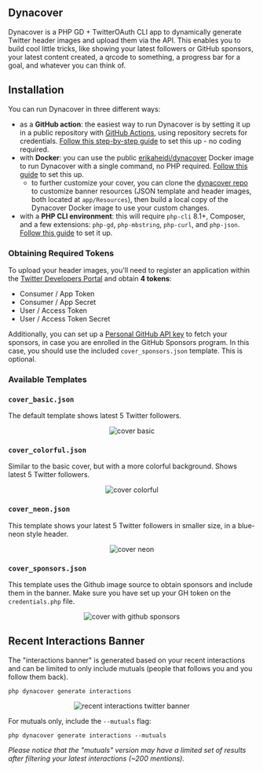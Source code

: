 ## Dynacover

Dynacover is a PHP GD + TwitterOAuth CLI app to dynamically generate Twitter header images and upload them via the API. This enables you to build cool little tricks, like showing your latest followers or GitHub sponsors, your latest content created, a qrcode to something, a progress bar for a goal, and whatever you can think of.

## Installation

You can run Dynacover in three different ways:

- as a **GitHub action**: the easiest way to run Dynacover is by setting it up in a public repository with [GitHub Actions](https://docs.github.com/en/actions), using repository secrets for credentials. [Follow this step-by-step guide](https://github.com/erikaheidi/dynacover/wiki/Setting-Up-Dynacover-with-GitHub-Actions) to set this up - no coding required.
- with **Docker**: you can use the public [erikaheidi/dynacover](https://hub.docker.com/repository/docker/erikaheidi/dynacover) Docker image to run Dynacover with a single command, no PHP required. [Follow this guide](https://github.com/erikaheidi/dynacover/wiki/Running-Dynacover-with-Docker) to set this up.
  - to further customize your cover, you can clone the [dynacover repo](https://hub.docker.com/repository/docker/erikaheidi/dynacover) to customize banner resources (JSON template and header images, both located at `app/Resources`), then build a local copy of the Dynacover Docker image to use your custom changes.
- with a **PHP CLI environment**: this will require `php-cli` 8.1+, Composer, and a few extensions: `php-gd`, `php-mbstring`, `php-curl`, and `php-json`. [Follow this guide](https://github.com/erikaheidi/dynacover/wiki/Running-Dynacover-on-a-PHP-CLI-environment) to set it up.

### Obtaining Required Tokens

To upload your header images, you'll need to register an application within the [Twitter Developers Portal](https://dev.twitter.com) and obtain **4 tokens**:

- Consumer / App Token
- Consumer / App Secret
- User / Access Token
- User / Access Token Secret

Additionally, you can set up a [Personal GitHub API key](https://github.com/settings/tokens) to fetch your sponsors, in case you are enrolled in the GitHub Sponsors program. In this case, you should use the included `cover_sponsors.json` template. This is optional.


### Available Templates

### `cover_basic.json`
The default template shows latest 5 Twitter followers.

<p align="center">
<img src="https://user-images.githubusercontent.com/293241/120888813-b559f700-c5fa-11eb-901f-0dac22afd662.png" alt="cover basic"/>
</p>

### `cover_colorful.json`
Similar to the basic cover, but with a more colorful background. Shows latest 5 Twitter followers.

<p align="center">
<img src="https://user-images.githubusercontent.com/293241/120889018-8abc6e00-c5fb-11eb-85ee-ba85d95851b7.png" alt="cover colorful"/>
</p>


### `cover_neon.json`
This template shows your latest 5 Twitter followers in smaller size, in a blue-neon style header.

<p align="center">
<img src="https://user-images.githubusercontent.com/293241/120889083-d53dea80-c5fb-11eb-86c6-e08420de124e.png" alt="cover neon"/>
</p>

### `cover_sponsors.json`
This template uses the Github image source to obtain sponsors and include them in the banner. Make sure you have set up your GH token on the `credentials.php` file.

<p align="center">
<img src="https://user-images.githubusercontent.com/293241/120888781-8c396680-c5fa-11eb-8d1d-f3889fdd06e7.png" alt="cover with github sponsors"/>
</p>

## Recent Interactions Banner

The "interactions banner" is generated based on your recent interactions and can be limited to only include mutuals (people that follows you and you follow them back).

```shell
php dynacover generate interactions
```

<p align="center">
<img src="https://user-images.githubusercontent.com/293241/124271726-1a433700-db3e-11eb-851b-2812d9df923b.png" alt="recent interactions twitter banner"/>
</p>


For mutuals only, include the `--mutuals` flag:

```shell
php dynacover generate interactions --mutuals
```

_Please notice that the "mutuals" version may have a limited set of results after filtering your latest interactions (~200 mentions)._


